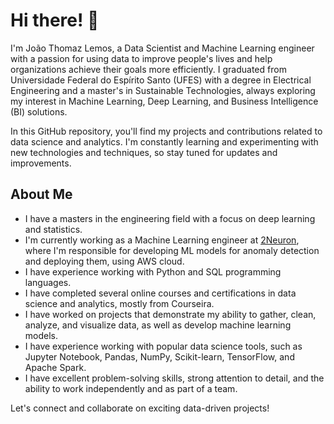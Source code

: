 # Hi there! 👋

I'm João Thomaz Lemos, a Data Scientist and Machine Learning engineer with a passion for using data to improve people's lives and help organizations achieve their goals more efficiently. I graduated from Universidade Federal do Espírito Santo (UFES) with a degree in Electrical Engineering and a master's in Sustainable Technologies, always exploring my interest in Machine Learning, Deep Learning, and Business Intelligence (BI) solutions.


In this GitHub repository, you'll find my projects and contributions related to data science and analytics. I'm constantly learning and experimenting with new technologies and techniques, so stay tuned for updates and improvements.

## About Me

- I  have a masters in the engineering field with a focus on deep learning and statistics.
- I'm  currently working as a Machine Learning engineer at [2Neuron](https://2neuron.com/), where I'm responsible for developing ML models for anomaly detection and deploying them, using AWS cloud.
- I have experience working with Python and SQL programming languages.
- I have completed several online courses and certifications in data science and analytics, mostly from Courseira.
- I have worked on projects that demonstrate my ability to gather, clean, analyze, and visualize data, as well as develop machine learning models.
- I have experience working with popular data science tools, such as Jupyter Notebook, Pandas, NumPy, Scikit-learn, TensorFlow, and Apache Spark.
- I have excellent problem-solving skills, strong attention to detail, and the ability to work independently and as part of a team.

Let's connect and collaborate on exciting data-driven projects!
